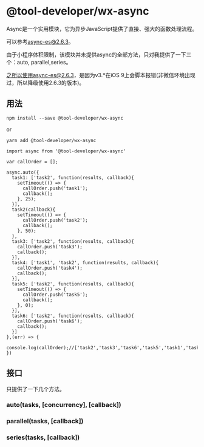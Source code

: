 # @tool-developer/wx-async
Async是一个实用模块，它为异步JavaScript提供了直接、强大的函数处理流程。

可以参考[async-es@2.6.3](https://github.com/caolan/async)。

由于小程序体积限制，该模块并未提供async的全部方法，只对我提供了一下三个：auto, parallel,series。

之所以使用async-es@2.6.3，是因为v3.*在iOS 9上会脚本报错(非微信环境出现过，所以降级使用2.6.3的版本)。

## 用法
```
npm install --save @tool-developer/wx-async
```
or
```
yarn add @tool-developer/wx-async
```

```
import async from '@tool-developer/wx-async'

var callOrder = [];

async.auto({
  task1: ['task2', function(results, callback){
    setTimeout(() => {
      callOrder.push('task1');
      callback();
    }, 25);
  }],
  task2(callback){
    setTimeout(() => {
      callOrder.push('task2');
      callback();
    }, 50);
  },
  task3: ['task2', function(results, callback){
    callOrder.push('task3');
    callback();
  }],
  task4: ['task1', 'task2', function(results, callback){
    callOrder.push('task4');
    callback();
  }],
  task5: ['task2', function(results, callback){
    setTimeout(() => {
      callOrder.push('task5');
      callback();
    }, 0);
  }],
  task6: ['task2', function(results, callback){
    callOrder.push('task6');
    callback();
  }]
},(err) => {
  console.log(callOrder);//['task2','task3','task6','task5','task1','task4']
})

```

## 接口
只提供了一下几个方法。

### auto(tasks, [concurrency], [callback])

### parallel(tasks, [callback])

### series(tasks, [callback])
